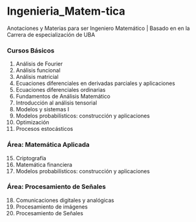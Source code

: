 # Ingenieria_Matem-tica
Anotaciones y Materias para ser Ingeniero Matemático | Basado en en la Carrera de especialización de UBA

### Cursos Básicos
1.  Análisis de Fourier
2.  Análisis funcional
3.  Análisis matricial
4.  Ecuaciones diferenciales en derivadas parciales y aplicaciones
7.  Ecuaciones diferenciales ordinarias
8.  Fundamentos de Análisis Matemático
9.  Introducción al análisis tensorial
10. Modelos y sistemas I
12. Modelos probabilísticos: construcción y aplicaciones
13. Optimización
14. Procesos estocásticos

### Área: Matemática Aplicada
15. Criptografía
16. Matemática financiera
17. Modelos probabilísticos: construcción y aplicaciones
 
### Área: Procesamiento de Señales
18. Comunicaciones digitales y analógicas
19. Procesamiento de imágenes
20. Procesamiento de Señales 
